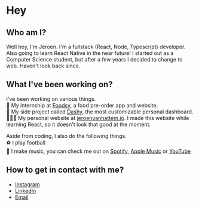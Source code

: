 # Hey<br/>

## Who am I?<br/>
Well hey, I'm Jeroen. I'm a fullstack (React, Node, Typescript) developer. Also going to learn React Native in the near future! I started out as a Computer Science student, but after a few years I decided to change to web. Haven't look back since.

## What I've been working on?<br/>
I've been working on various things.<br/>
🥙 My internship at [Foodsy](https://foodsy.eu), a food pre-order app and website.<br/>
📅 My side project called [Dashy](https://dashy-app.com), the most customizable personal dashboard.<br/>
🙋🏻‍♂️ My personal website at [jeroenvanhattem.io](https://jeroenvanhattem.io). I made this website while learning React, so it doesn't look that good at the moment.<br/>

Aside from coding, I also do the following things.<br/>
⚽ I play football<br/>
🎤 I make music, you can check me out on [Spotify](https://open.spotify.com/artist/7Egoy0UuRKksBWzmGYzd68?si=ZFvkJ25fTzWuurChMoAGTA&dl_branch=1), [Apple Music](https://music.apple.com/us/artist/yeno/1495372718) or [YouTube](https://www.youtube.com/channel/UCZkKPcjFB8UpoZ2y6bC1rWw)<br/>

## How to get in contact with me?<br/>
- [Instagram](https://instagram.com/jeroenvhattem)<br/>
- [LinkedIn](https://www.linkedin.com/in/jeroenvhattem/)<br/>
- [Email](mailto:jeroenvanhattem@outlook.com)<br />
